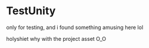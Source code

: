 # TestUnity
only for testing, and i found something amusing here lol

holyshiet why with the project asset O_O
